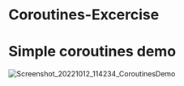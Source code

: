 # Coroutines-Excercise
# Simple coroutines demo
![Screenshot_20221012_114234_CoroutinesDemo](https://user-images.githubusercontent.com/74590627/195309498-bbaa803d-7e11-4d75-8fa8-57f6edfd86d7.jpg)
